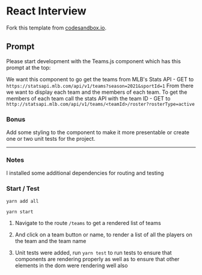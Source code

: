 # React Interview

Fork this template from [codesandbox.io](https://codesandbox.io/s/react-interview-j63bl).

## Prompt

Please start development with the Teams.js component which has this prompt at the top:

We want this component to go get the teams from MLB's Stats API - GET to `https://statsapi.mlb.com/api/v1/teams?season=2021&sportId=1`
From there we want to display each team and the members of each team. To get the members of each team call the stats API with the team ID -
GET to `http://statsapi.mlb.com/api/v1/teams/<teamId>/roster?rosterType=active`

### Bonus

Add some styling to the component to make it more presentable or create one or two unit tests for the project.

--------------------------------------------------------------------------------------------------------------------------------------------
### Notes

I installed some additional dependencies for routing and testing

### Start / Test

`yarn add all`

`yarn start`

1) Navigate to the route `/teams` to get a rendered list of teams

2) And click on a team button or name, to render a list of all the players on the team and the team name

3) Unit tests were added, run `yarn test` to run tests to ensure that components are rendering properly as well as to ensure that other elements in the dom were rendering well also

